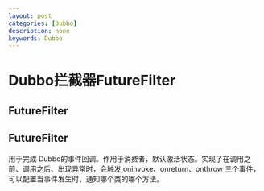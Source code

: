 ```yaml
---
layout: post
categories: [Dubbo]
description: none
keywords: Dubbo
---
```

# Dubbo拦截器FutureFilter

## FutureFilter


## FutureFilter
用于完成 Dubbo的事件回调。作用于消费者，默认激活状态。实现了在调用之前、调用之后、出现异常时，会触发 oninvoke、onreturn、onthrow 三个事件，可以配置当事件发生时，通知哪个类的哪个方法。





